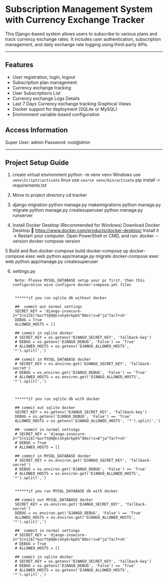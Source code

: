 # Subscription Management System with Currency Exchange Tracker

This Django-based system allows users to subscribe to various plans and track currency exchange rates. It includes user authentication, subscription management, and daily exchange rate logging using third-party APIs.

---

## Features

- User registration, login, logout
- Subscription plan management
- Currency exchange tracking
- User Subscriptions List
- Currency exchange Logs Details
- Last 7 Days Currency exchange tracking Graphical Views
- Docker support for deployment (SQLite or MySQL)
- Environment variable-based configuration

## Access Information
Super User: admin
Password: root@dmin

---

## Project Setup Guide

1. create virtual environment
        python -m venv venv
        Windows use `venv\Scripts\activate`
        linux   use `source venv/bin/activate`
        pip install -r requirements.txt

2. Move to project directory
        cd tracker

3. django migration
        python manage.py makemigrations
        python manage.py migrate
        python manage.py createsuperuser
        python manage.py runserver

4. Install Docker Desktop (Recommended for Windows)
        Download Docker Desktop
        🔗 https://www.docker.com/products/docker-desktop/
        Install it → Restart your computer.
        Open PowerShell or CMD, and run:
        docker --version
        docker compose version

5 Build and Run
        docker-compose build
        docker-compose up
        <!-- First run? Then migrate and create superuser: -->
        docker-compose exec web python app/manage.py migrate
        docker-compose exec web python app/manage.py createsuperuser

6. settings.py

        Note: Please MYSQL_DATABASE setup your pc first. then this configuration wise configure docker-compose.yml files


        ******if you run sqlite db without docker

        ##  commit out normal settings
        SECRET_KEY = 'django-insecure-2+^3)n12$l*&ur7t@4@n(ohy6rkpb%^80o)!z=6^ja^7a(f+vh'
        DEBUG = True
        ALLOWED_HOSTS = []

        ## commit in sqlite docker
        # SECRET_KEY = os.getenv('DJANGO_SECRET_KEY', 'fallback-key')
        # DEBUG = os.getenv('DJANGO_DEBUG', 'False') == 'True'
        # ALLOWED_HOSTS = os.getenv('DJANGO_ALLOWED_HOSTS', '*').split(',')

        ## commit in MYSQL_DATABASE docker
        # SECRET_KEY = os.environ.get('DJANGO_SECRET_KEY', 'fallback-secret')
        # DEBUG = os.environ.get('DJANGO_DEBUG', 'False') == 'True'
        # ALLOWED_HOSTS = os.environ.get('DJANGO_ALLOWED_HOSTS', '*').split(',')



        ******if you run sqlite db with docker

        ## commit out sqlite docker
        SECRET_KEY = os.getenv('DJANGO_SECRET_KEY', 'fallback-key')
        DEBUG = os.getenv('DJANGO_DEBUG', 'False') == 'True'
        ALLOWED_HOSTS = os.getenv('DJANGO_ALLOWED_HOSTS', '*').split(',')

        ##  commit in normal settings
        # SECRET_KEY = 'django-insecure-2+^3)n12$l*&ur7t@4@n(ohy6rkpb%^80o)!z=6^ja^7a(f+vh'
        # DEBUG = True
        # ALLOWED_HOSTS = []

        ## commit in MYSQL_DATABASE docker
        # SECRET_KEY = os.environ.get('DJANGO_SECRET_KEY', 'fallback-secret')
        # DEBUG = os.environ.get('DJANGO_DEBUG', 'False') == 'True'
        # ALLOWED_HOSTS = os.environ.get('DJANGO_ALLOWED_HOSTS', '*').split(',')


        ******if you run MYSQL_DATABASE db with docker

        ## commit out MYSQL_DATABASE docker
        SECRET_KEY = os.environ.get('DJANGO_SECRET_KEY', 'fallback-secret')
        DEBUG = os.environ.get('DJANGO_DEBUG', 'False') == 'True'
        ALLOWED_HOSTS = os.environ.get('DJANGO_ALLOWED_HOSTS', '*').split(',')

        ##  commit in normal settings
        # SECRET_KEY = 'django-insecure-2+^3)n12$l*&ur7t@4@n(ohy6rkpb%^80o)!z=6^ja^7a(f+vh'
        # DEBUG = True
        # ALLOWED_HOSTS = []

        ## commit in sqlite docker
        # SECRET_KEY = os.getenv('DJANGO_SECRET_KEY', 'fallback-key')
        # DEBUG = os.getenv('DJANGO_DEBUG', 'False') == 'True'
        # ALLOWED_HOSTS = os.getenv('DJANGO_ALLOWED_HOSTS', '*').split(',')